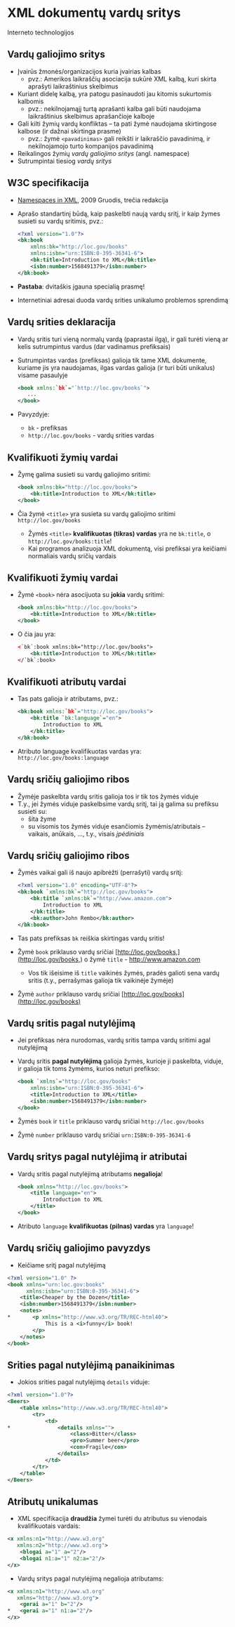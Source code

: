 # XML dokumentų vardų sritys

Interneto technologijos

## Vardų galiojimo sritys

- Įvairūs žmonės/organizacijos kuria įvairias kalbas
  - pvz.: Amerikos laikraščių asociacija sukūrė XML kalbą, kuri skirta aprašyti laikraštinius skelbimus
- Kuriant didelę kalbą, yra patogu pasinaudoti jau kitomis sukurtomis kalbomis
  - pvz.: nekilnojamąjį turtą aprašanti kalba gali būti naudojama laikraštinius skelbimus aprašančioje kalboje
- Gali kilti žymių vardų konfliktas – ta pati žymė naudojama skirtingose kalbose (ir dažnai skirtinga prasme)
  - pvz.: žymė `<pavadinimas>` gali reikšti ir laikraščio pavadinimą, ir nekilnojamojo turto kompanijos pavadinimą
- Reikalingos žymių _vardų galiojimo sritys_ (angl. namespace)
- Sutrumpintai tiesiog _vardų sritys_

## W3C specifikacija

- [Namespaces in XML](http://www.w3.org/TR/REC-xml-names), 2009 Gruodis, trečia redakcija
- Aprašo standartinį būdą, kaip paskelbti naują vardų sritį, ir kaip žymes susieti su vardų sritimis, pvz.:

    ```xml
    <?xml version="1.0"?>
    <bk:book
        xmlns:bk="http://loc.gov/books"
        xmlns:isbn="urn:ISBN:0-395-36341-6">
        <bk:title>Introduction to XML</bk:title>
        <isbn:number>1568491379</isbn:number>
    </bk:book>
    ```

- **Pastaba**: dvitaškis įgauna specialią prasmę!
- Internetiniai adresai duoda vardų srities unikalumo problemos sprendimą


## Vardų srities deklaracija

- Vardų sritis turi vieną normalų vardą (paprastai ilgą), ir gali turėti vieną ar kelis sutrumpintus vardus (dar vadinamus prefiksais)
- Sutrumpintas vardas (prefiksas) galioja tik tame XML dokumente, kuriame jis yra naudojamas, ilgas vardas galioja (ir turi būti unikalus) visame pasaulyje

    ```xml
    <book xmlns:`bk`="`http://loc.gov/books`">
       ...
    </book>
    ```
- Pavyzdyje:
  - `bk` - prefiksas
  - `http://loc.gov/books` - vardų srities vardas

## Kvalifikuoti žymių vardai

- Žymę galima susieti su vardų galiojimo sritimi:

    ```xml
    <book xmlns:bk="http://loc.gov/books">
        <bk:title>Introduction to XML</bk:title>
    </book>
    ```

- Čia žymė `<title>` yra susieta su vardų galiojimo sritimi `http://loc.gov/books`
  - Žymės `<title>` **kvalifikuotas (tikras) vardas** yra ne `bk:title`, o `http://loc.gov/books:title`!
  - Kai programos analizuoja XML dokumentą, visi prefiksai yra keičiami normaliais vardų sričių vardais

## Kvalifikuoti žymių vardai

- Žymė `<book>` nėra asocijuota su **jokia** vardų sritimi:

    ```xml
    <book xmlns:bk="http://loc.gov/books">
        <bk:title>Introduction to XML</bk:title>
    </book>
    ```

- O čia jau yra:

    ```xml
    <`bk`:book xmlns:bk="http://loc.gov/books">
        <bk:title>Introduction to XML</bk:title>
    </`bk`:book>
    ```

## Kvalifikuoti atributų vardai

- Tas pats galioja ir atributams, pvz.:

    ```xml
    <bk:book xmlns:`bk`="http://loc.gov/books">
        <bk:title `bk:language`="en">
            Introduction to XML
        </bk:title>
    </bk:book>
    ``` 
    
- Atributo language kvalifikuotas vardas yra: `http://loc.gov/books:language`

## Vardų sričių galiojimo ribos

- Žymėje paskelbta vardų sritis galioja tos ir tik tos žymės viduje
- T.y., jei žymės viduje paskelbsime vardų sritį, tai ją galima su prefiksu susieti su:
  - šita žyme
  - su visomis tos žymės viduje esančiomis žymėmis/atributais – vaikais, anūkais, ..., t.y., visais _įpėdiniais_

## Vardų sričių galiojimo ribos

- Žymės vaikai gali iš naujo apibrėžti (perrašyti) vardų sritį:

    ```xml
    <?xml version="1.0" encoding="UTF-8"?>
    <bk:book `xmlns:bk`="http://loc.gov/books">
        <bk:title `xmlns:bk`="http://www.amazon.com">
            Introduction to XML
        </bk:title>
        <bk:author>John Rembo</bk:author>
    </bk:book>
    ```

- Tas pats prefiksas `bk` reiškia skirtingas vardų sritis!
- Žymė `book` priklauso vardų sričiai [http://loc.gov/books,](http://loc.gov/books,) o žymė `title` - http://www.amazon.com
  - Vos tik išeisime iš `title` vaikinės žymės, pradės galioti sena vardų sritis (t.y., perrašymas galioja tik vaikinėje žymėje)
- Žymė `author` priklauso vardų sričiai [http://loc.gov/books](http://loc.gov/books)

## Vardų sritis pagal nutylėjimą

- Jei prefiksas nėra nurodomas, vardų sritis tampa vardų sritimi agal nutylėjimą

<book xmlns='http://loc.gov/books'>

- Vardų sritis **pagal nutylėjimą** galioja žymės, kurioje ji paskelbta, viduje, ir  galioja tik toms žymėms, kurios neturi prefikso:

    ```xml
    <book `xmlns`="http://loc.gov/books"
        xmlns:isbn="urn:ISBN:0-395-36341-6">
        <title>Introduction to XML</title>
        <isbn:number>1568491379</isbn:number>
    </book>
    ```

- Žymės `book` ir `title` priklauso vardų sričiai `http://loc.gov/books`
- Žymė `number` priklauso vardų sričiai `urn:ISBN:0-395-36341-6`

## Vardų sritys pagal nutylėjimą ir atributai

- Vardų sritis pagal nutylėjimą atributams **negalioja**!

    ```xml
    <book xmlns="http://loc.gov/books">
        <title language="en">
            Introduction to XML
        </title>
    </book>
    ```

- Atributo `language` **kvalifikuotas (pilnas) vardas** yra `language`!

## Vardų sričių galiojimo pavyzdys

- Keičiame sritį pagal nutylėjimą

```xml
<?xml version="1.0" ?>
<book xmlns="urn:loc.gov:books" 
      xmlns:isbn="urn:ISBN:0-395-36341-6">
    <title>Cheaper by the Dozen</title>
    <isbn:number>1568491379</isbn:number>
    <notes>
*       <p xmlns="http://www.w3.org/TR/REC-html40">
            This is a <i>funny</i> book!
        </p>
    </notes>
</book>
```

## Srities pagal nutylėjimą panaikinimas

- Jokios srities pagal nutylėjimą `details` viduje:

```xml
<?xml version="1.0"?>
<Beers>
    <table xmlns="http://www.w3.org/TR/REC-html40">
        <tr>
            <td>
*               <details xmlns="">
                    <class>Bitter</class>
                    <pro>Summer beer</pro>
                    <con>Fragile</con>
                </details>
            </td>
        </tr>
    </table>
</Beers>
```
## Atributų unikalumas

- XML specifikacija **draudžia** žymei turėti du atributus su vienodais kvalifikuotais vardais:

```xml
<x xmlns:n1="http://www.w3.org" 
   xmlns:n2="http://www.w3.org">
    <blogai a="1" a="2"/>
    <blogai n1:a="1" n2:a="2"/>
</x>
```

- Vardų sritys pagal nutylėjimą negalioja atributams:

```xml
<x xmlns:n1="http://www.w3.org" 
   xmlns="http://www.w3.org">
    <gerai a="1" b="2"/>
*   <gerai a="1" n1:a="2"/>
</x>
```